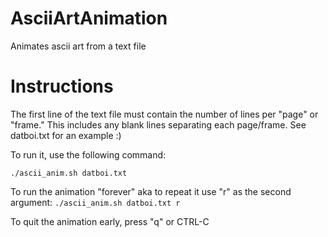 # AsciiArtAnimation
Animates ascii art from a text file

# Instructions
The first line of the text file must contain the number of lines per "page" or "frame." This includes any blank lines separating each page/frame. See datboi.txt for an example :)

To run it, use the following command:

```./ascii_anim.sh datboi.txt```

To run the animation "forever" aka to repeat it use "r" as the second argument:
```./ascii_anim.sh datboi.txt r```

To quit the animation early, press "q" or CTRL-C
